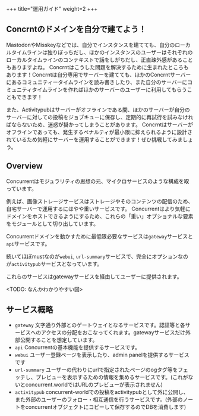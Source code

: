 +++
title="運用ガイド"
weight=2
+++

## Concrntのドメインを自分で建てよう！

MastodonやMisskeyなどでは、自分でインスタンスを建てても、自分のローカルタイムラインは独りぼっちだし、ほかのインスタンスのユーザーはそれぞれのローカルタイムラインのコンテキストで話をしがちだし、正直疎外感があることもありますよね。
Concrntはこうした問題を解決するために生まれたところもあります！Concrntは自分専用でサーバーを建てても、ほかのConcrntサーバーにあるコミュニティータイムラインを読み書きしたり、また自分のサーバーにコミュニティタイムラインを作ればほかのサーバーのユーザーに利用してもらうこともできます！

また、Activitypubはサーバーがオフラインである間、ほかのサーバーが自分のサーバーに対しての投稿をジョブキューに保存し、定期的に再試行を試みなければならないため、迷惑が掛かってしまうことがあります。
Concrntはサーバーがオフラインであっても、発生するペナルティが最小限に抑えられるように設計されているため気軽にサーバーを運用することができます！ぜひ挑戦してみましょう。

## Overview

Concurrentはモジュラリティの思想の元、マイクロサービスのような構成を取っています。

例えば、画像ストレージサービスはストレージやそのコンテンツの配信のため、自宅サーバーで運用するにはやや重いサービスです。
Concurrentはより気軽にドメインをホストできるようにするため、これらの「重い」オプショナルな要素をモジュールとして切り出しています。

Concurrentドメインを動かすために最低限必要なサービスは`gateway`サービスと`api`サービスです。

続いてほぼmustなのが`webui`, `url-summary`サービスで、完全にオプションなのが`activitypub`サービスとなっています。

これらのサービスはgatewayサービスを経由してユーザーに提供されます。

<TODO: なんかわかりやすい図>

## サービス概略
- `gateway` 文字通り外部とのゲートウェイとなるサービスです。認証等と各サービスへのアクセスの分配をおこなってくれます。gatewayサービスだけ外部公開することを想定しています。
- `api` Concurrentの基本機能を提供するサービスです。
- `webui` ユーザー登録ページを表示したり、admin panelを提供するサービスです
- `url-summary` ユーザーの代わりにurlで指定されたページのogタグ等をフェッチし、プレビューを表示するための情報を集めるサービスです。(これがないとconcurrent.worldではURLのプレビューが表示されません)
- `activitypub` concurrent-worldでの投稿をactivitypubとして外に公開し、また外部のユーザーのフォロー・相互通信を行うサービスです。(外部のノートをconcurrentオブジェクトにコピーして保存するのでDBを消費します)


